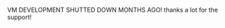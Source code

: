 VM DEVELOPMENT SHUTTED DOWN MONTHS AGO! thanks a lot for the support!

<!---
Saber8889/Saber8889 is a ✨ special ✨ repository because its `README.md` (this file) appears on your GitHub profile.
You can click the Preview link to take a look at your changes.
--->
